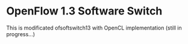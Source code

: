 # OpenFlow 1.3 Software Switch

This is modificated ofsoftswitch13 with OpenCL implementation (still in progress...)
